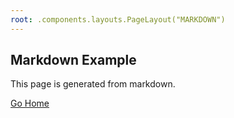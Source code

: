 ```yaml
---
root: .components.layouts.PageLayout("MARKDOWN")
---
```


## Markdown Example

This page is generated from markdown.

[Go Home](/)